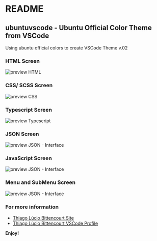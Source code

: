 # README
## ubuntuvscode - Ubuntu Official Color Theme from VSCode

Using ubuntu official colors to create VSCode Theme v.02

<p align="center">
  <h3>HTML Screen</h3>
  <img src="https://thiagolucio.com.br/downloads/ubuntuvscodetheme/ubuntuVscodeHtml.png" alt="preview HTML"/>
</p>
<p align="center">
  <h3>CSS/ SCSS Screen</h3>
  <img src="https://thiagolucio.com.br/downloads/ubuntuvscodetheme/UbuntuVscodeCss.png" alt="preview CSS"/>
</p>
<p align="center">
  <h3>Typescript Screen</h3>
  <img src="https://thiagolucio.com.br/downloads/ubuntuvscodetheme/UbuntuVsCodeTypescript.png" alt="preview Typescript"/>
</p>
<p align="center">
  <h3>JSON Screen</h3>
  <img src="https://thiagolucio.com.br/downloads/ubuntuvscodetheme/UbuntuVsCodeJson.png" alt="preview JSON - Interface"/>
</p>
<p align="center">
  <h3>JavaScript Screen</h3>
  <img src="https://thiagolucio.com.br/downloads/ubuntuvscodetheme/UbuntuVsCodeJS.png" alt="preview JSON - Interface"/>
</p>
<p align="center">
  <h3>Menu and SubMenu Screen</h3>
  <img src="https://thiagolucio.com.br/downloads/ubuntuvscodetheme/ubuntuVscodeMenu.png" alt="preview JSON - Interface"/>
</p>


### For more information
* [Thiago Lúcio Bittencourt Site](https://thiagolucio.com.br/)
* [Thiago Lúcio Bittencourt VSCode Profile](https://marketplace.visualstudio.com/manage/publishers/thiagolciobittencourt)

**Enjoy!**
